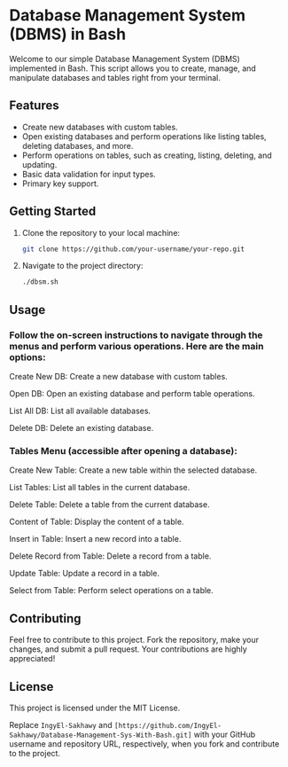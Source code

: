 
# Database Management System (DBMS) in Bash

Welcome to our simple Database Management System (DBMS) implemented in Bash. This script allows you to create, manage, and manipulate databases and tables right from your terminal.

## Features

- Create new databases with custom tables.
- Open existing databases and perform operations like listing tables, deleting databases, and more.
- Perform operations on tables, such as creating, listing, deleting, and updating.
- Basic data validation for input types.
- Primary key support.

## Getting Started

1. Clone the repository to your local machine:

   ```bash
   git clone https://github.com/your-username/your-repo.git

2. Navigate to the project directory:
    ```bash
    ./dbsm.sh


## Usage

### Follow the on-screen instructions to navigate through the menus and perform various operations. Here are the main options:

Create New DB: Create a new database with custom tables.

Open DB: Open an existing database and perform table operations.

List All DB: List all available databases.

Delete DB: Delete an existing database.


### Tables Menu (accessible after opening a database):

Create New Table: Create a new table within the selected database.

List Tables: List all tables in the current database.

Delete Table: Delete a table from the current database.

Content of Table: Display the content of a table.

Insert in Table: Insert a new record into a table.

Delete Record from Table: Delete a record from a table.

Update Table: Update a record in a table.

Select from Table: Perform select operations on a table.


## Contributing
Feel free to contribute to this project. Fork the repository, make your changes, and submit a pull request. Your contributions are highly appreciated!

## License
This project is licensed under the MIT License.

Replace `IngyEl-Sakhawy` and `[https://github.com/IngyEl-Sakhawy/Database-Management-Sys-With-Bash.git]` with your GitHub username and repository URL, respectively, when you fork and contribute to the project.
